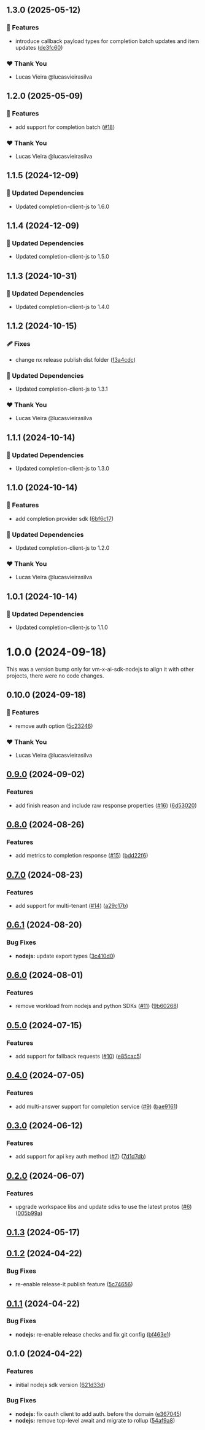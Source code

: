## 1.3.0 (2025-05-12)

### 🚀 Features

- introduce callback payload types for completion batch updates and item updates ([de3fc60](https://github.com/vm-x-ai/vm-x-ai-sdk/commit/de3fc60))

### ❤️ Thank You

- Lucas Vieira @lucasvieirasilva

## 1.2.0 (2025-05-09)

### 🚀 Features

- add support for completion batch ([#18](https://github.com/vm-x-ai/vm-x-ai-sdk/pull/18))

### ❤️ Thank You

- Lucas Vieira @lucasvieirasilva

## 1.1.5 (2024-12-09)

### 🧱 Updated Dependencies

- Updated completion-client-js to 1.6.0

## 1.1.4 (2024-12-09)

### 🧱 Updated Dependencies

- Updated completion-client-js to 1.5.0

## 1.1.3 (2024-10-31)

### 🧱 Updated Dependencies

- Updated completion-client-js to 1.4.0

## 1.1.2 (2024-10-15)


### 🩹 Fixes

- change nx release publish dist folder ([f3a4cdc](https://github.com/vm-x-ai/vm-x-ai-sdk/commit/f3a4cdc))


### 🧱 Updated Dependencies

- Updated completion-client-js to 1.3.1


### ❤️  Thank You

- Lucas Vieira @lucasvieirasilva

## 1.1.1 (2024-10-14)


### 🧱 Updated Dependencies

- Updated completion-client-js to 1.3.0

## 1.1.0 (2024-10-14)


### 🚀 Features

- add completion provider sdk ([6bf6c17](https://github.com/vm-x-ai/vm-x-ai-sdk/commit/6bf6c17))


### 🧱 Updated Dependencies

- Updated completion-client-js to 1.2.0


### ❤️  Thank You

- Lucas Vieira @lucasvieirasilva

## 1.0.1 (2024-10-14)


### 🧱 Updated Dependencies

- Updated completion-client-js to 1.1.0

# 1.0.0 (2024-09-18)

This was a version bump only for vm-x-ai-sdk-nodejs to align it with other projects, there were no code changes.

## 0.10.0 (2024-09-18)

### 🚀 Features

- remove auth option ([5c23246](https://github.com/vm-x-ai/vm-x-ai-sdk/commit/5c23246))

### ❤️ Thank You

- Lucas Vieira @lucasvieirasilva

## [0.9.0](https://github.com/vm-x-ai/vm-x-ai-sdk/compare/nodejs-v0.8.0...nodejs-v0.9.0) (2024-09-02)

### Features

- add finish reason and include raw response properties ([#16](https://github.com/vm-x-ai/vm-x-ai-sdk/issues/16)) ([6d53020](https://github.com/vm-x-ai/vm-x-ai-sdk/commit/6d53020d8e2a83f3dfb55a9836100d56fb05885d))

## [0.8.0](https://github.com/vm-x-ai/vm-x-ai-sdk/compare/nodejs-v0.7.0...nodejs-v0.8.0) (2024-08-26)

### Features

- add metrics to completion response ([#15](https://github.com/vm-x-ai/vm-x-ai-sdk/issues/15)) ([bdd22f6](https://github.com/vm-x-ai/vm-x-ai-sdk/commit/bdd22f6b448860d5503011e821d929afe30fe8c9))

## [0.7.0](https://github.com/vm-x-ai/vm-x-ai-sdk/compare/nodejs-v0.6.1...nodejs-v0.7.0) (2024-08-23)

### Features

- add support for multi-tenant ([#14](https://github.com/vm-x-ai/vm-x-ai-sdk/issues/14)) ([a29c17b](https://github.com/vm-x-ai/vm-x-ai-sdk/commit/a29c17be51c52cde628b936984499f0a9e2b68c7))

## [0.6.1](https://github.com/vm-x-ai/vm-x-ai-sdk/compare/nodejs-v0.6.0...nodejs-v0.6.1) (2024-08-20)

### Bug Fixes

- **nodejs:** update export types ([3c410d0](https://github.com/vm-x-ai/vm-x-ai-sdk/commit/3c410d002f752125371a5747453dc8d59e06a8cc))

## [0.6.0](https://github.com/vm-x-ai/vm-x-ai-sdk/compare/nodejs-v0.5.0...nodejs-v0.6.0) (2024-08-01)

### Features

- remove workload from nodejs and python SDKs ([#11](https://github.com/vm-x-ai/vm-x-ai-sdk/issues/11)) ([9b60268](https://github.com/vm-x-ai/vm-x-ai-sdk/commit/9b60268732f6c0822659ac0c6420b2857acfb873))

## [0.5.0](https://github.com/vm-x-ai/vm-x-ai-sdk/compare/nodejs-v0.4.0...nodejs-v0.5.0) (2024-07-15)

### Features

- add support for fallback requests ([#10](https://github.com/vm-x-ai/vm-x-ai-sdk/issues/10)) ([e85cac5](https://github.com/vm-x-ai/vm-x-ai-sdk/commit/e85cac5953b80d5d67636582a046515b0887c364))

## [0.4.0](https://github.com/vm-x-ai/vm-x-ai-sdk/compare/nodejs-v0.3.0...nodejs-v0.4.0) (2024-07-05)

### Features

- add multi-answer support for completion service ([#9](https://github.com/vm-x-ai/vm-x-ai-sdk/issues/9)) ([bae9161](https://github.com/vm-x-ai/vm-x-ai-sdk/commit/bae9161607607b0870f5d9229058dd8d3b505351))

## [0.3.0](https://github.com/vm-x-ai/vm-x-ai-sdk/compare/nodejs-v0.2.0...nodejs-v0.3.0) (2024-06-12)

### Features

- add support for api key auth method ([#7](https://github.com/vm-x-ai/vm-x-ai-sdk/issues/7)) ([7d1d7db](https://github.com/vm-x-ai/vm-x-ai-sdk/commit/7d1d7dbcec523c01da0ed6e0093004f50c47afe9))

## [0.2.0](https://github.com/vm-x-ai/vm-x-ai-sdk/compare/nodejs-v0.1.3...nodejs-v0.2.0) (2024-06-07)

### Features

- upgrade workspace libs and update sdks to use the latest protos ([#6](https://github.com/vm-x-ai/vm-x-ai-sdk/issues/6)) ([005b99a](https://github.com/vm-x-ai/vm-x-ai-sdk/commit/005b99a18bbdf05686122ab5ee603ffe34a906c0))

## [0.1.3](https://github.com/vm-x-ai/vm-x-ai-sdk/compare/nodejs-v0.1.2...nodejs-v0.1.3) (2024-05-17)

## [0.1.2](https://github.com/vm-x-ai/vm-x-ai-sdk/compare/nodejs-v0.1.1...nodejs-v0.1.2) (2024-04-22)

### Bug Fixes

- re-enable release-it publish feature ([5c74656](https://github.com/vm-x-ai/vm-x-ai-sdk/commit/5c746563ed61ca6125f48fc4e79fd24f95f06582))

## [0.1.1](https://github.com/vm-x-ai/vm-x-ai-sdk/compare/nodejs-v0.1.0...nodejs-v0.1.1) (2024-04-22)

### Bug Fixes

- **nodejs:** re-enable release checks and fix git config ([bf463e1](https://github.com/vm-x-ai/vm-x-ai-sdk/commit/bf463e1e660f1cd2cbb98877c9de3dd6199b16bd))

## 0.1.0 (2024-04-22)

### Features

- initial nodejs sdk version ([621d33d](https://github.com/vm-x-ai/vm-x-ai-sdk/commit/621d33de1eeb85f253b74e420b9feab44f951a01))

### Bug Fixes

- **nodejs:** fix oauth client to add auth. before the domain ([e367045](https://github.com/vm-x-ai/vm-x-ai-sdk/commit/e3670457236a5c8408155d6ab4b3d3e45cc464c8))
- **nodejs:** remove top-level await and migrate to rollup ([54af9a8](https://github.com/vm-x-ai/vm-x-ai-sdk/commit/54af9a880da949fc3dbf9b67ee8fb5cd969dee94))
